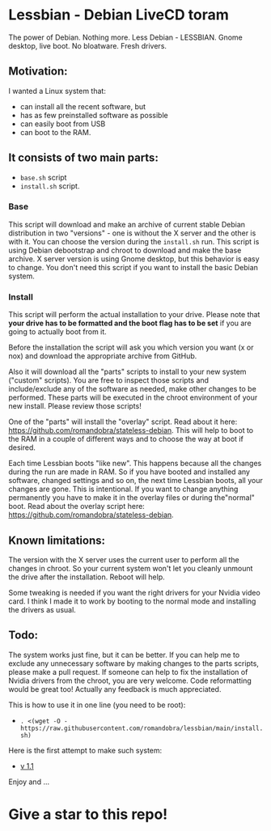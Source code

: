 # Lessbian - Debian LiveCD toram
The power of Debian. Nothing more. Less Debian - LESSBIAN.
Gnome desktop, live boot. No bloatware. Fresh drivers.

## Motivation:
I wanted a Linux system that:
- can install all the recent software, but
- has as few preinstalled software as possible 
- can easily boot from USB
- can boot to the RAM.

## It consists of two main parts:
- `base.sh` script
- `install.sh` script.

### Base
This script will download and make an archive of current stable Debian distribution in two "versions" - one is without the X server and the other is with it. You can choose the version during the `install.sh` run. This script is using Debian debootstrap and chroot to download and make the base archive. X server version is using Gnome desktop, but this behavior is easy to change. You don't need this script if you want to install the basic Debian system.

### Install
This script will perform the actual installation to your drive. Please note that __your drive has to be formatted and the boot flag has to be set__ if you are going to actually boot from it.

Before the installation the script will ask you which version you want (x or nox) and download the appropriate archive from GitHub. 

Also it will download all the "parts" scripts to install to your new system ("custom" scripts). You are free to inspect those scripts and include/exclude any of the software as needed, make other changes to be performed. These parts will be executed in the chroot environment of your new install. Please review those scripts!

One of the "parts" will install the "overlay" script. Read about it here: https://github.com/romandobra/stateless-debian. This will help to boot to the RAM in a couple of different ways and to choose the way at boot if desired.

Each time Lessbian boots "like new". This happens because all the changes during the run are made in RAM. So if you have booted and installed any software, changed settings and so on, the next time Lessbian boots, all your changes are gone. This is intentional. If you want to change anything permanently you have to make it in the overlay files or during the"normal" boot. Read about the overlay script here: https://github.com/romandobra/stateless-debian.

## Known limitations:
The version with the X server uses the current user to perform all the changes in chroot. So your current system won't let you cleanly unmount the drive after the installation. Reboot will help.

Some tweaking is needed if you want the right drivers for your Nvidia video card. I think I made it to work by booting to the normal mode and installing the drivers as usual.

## Todo:
The system works just fine, but it can be better. If you can help me to exclude any unnecessary software by making changes to the parts scripts, please make a pull request. If someone can help to fix the installation of Nvidia drivers from the chroot, you are very welcome. Code reformatting would be great too! Actually any feedback is much appreciated.

This is how to use it in one line (you need to be root):
- `. <(wget -O - https://raw.githubusercontent.com/romandobra/lessbian/main/install.sh)`

Here is the first attempt to make such system:
* [v 1.1](https://github.com/romandobra/lessbian/tree/1.1)

Enjoy and ...
# Give a star to this repo!
